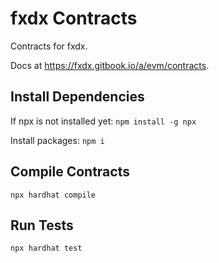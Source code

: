 # fxdx Contracts
Contracts for fxdx.

Docs at https://fxdx.gitbook.io/a/evm/contracts.

## Install Dependencies
If npx is not installed yet:
`npm install -g npx`

Install packages:
`npm i`

## Compile Contracts
`npx hardhat compile`

## Run Tests
`npx hardhat test`
